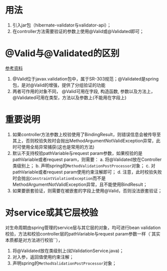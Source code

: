 # 用法
1. 引入jar包（hibernate-validator与validator-api）；
2. 在controller方法需要验证的参数上使用@Valid或@Validated即可；

# @Valid与@Validated的区别
[参考资料](https://www.jianshu.com/p/0a9ce95f9586)
1. @Valid位于javax.validation包中，属于SR-303规范；@Validated是spring包，是对@Valid的增强，提供了分组验证的功能
2. 两者可作用的对象不同， @Valid可用在字段, 构造函数, 参数以及方法上，@Validated可用在类型，方法以及参数上(不能用在字段上)

# 重要说明
1. 如果controller方法参数上校验使用了BindingResult，则错误信息会被传导至其上，否则校验失败时会抛出MethodArgumentNotValidException异常，此时可使用全局异常捕获(这也是常用的方法)
2. 默认不支持校验pathVariable与request param参数，如果校验的是pathVariable或者request param，则需要：
    a. 将@Validated放在Controller类级别上；
    b. 声明spring的`MethodValidationPostProcessor`对象；
    c. 对pathVariable或者request param使用约束注解即可；
    d. 注意，此时校验失败时会抛出`ConstraintViolationException`而不是MethodArgumentNotValidException异常，且不能使用BindResult；
3. 如果要嵌套验证，则需要在被嵌套的字段上使用@Valid，否则没法嵌套验证；

# 对service或其它层校验
对生命周期由spring管理的service层与其它层的对象，均可进行bean validation校验，方法和校验controller层的pathVariable与request param参数一样（`其实本质都是对方法进行校验``），
1. 将@Validated放在类级别上(如ValidationService.java)；
2. 对入参，返回值使用约束注解；
3. 声明spring的`MethodValidationPostProcessor`对象；